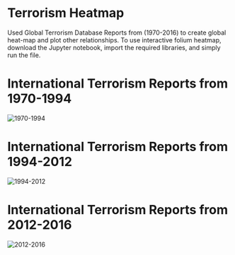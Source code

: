# Terrorism Heatmap
Used Global Terrorism Database Reports from (1970-2016) to create global heat-map and plot other relationships. To use interactive folium heatmap, download the Jupyter notebook, import the required libraries, and simply run the file. 

# International Terrorism Reports from 1970-1994
![1970-1994](https://user-images.githubusercontent.com/31901831/68835027-2c304780-0685-11ea-971a-1cc5fea7e1b9.PNG)

# International Terrorism Reports from 1994-2012
![1994-2012](https://user-images.githubusercontent.com/31901831/68835031-2fc3ce80-0685-11ea-8aaa-6c5d7c098d90.PNG)

# International Terrorism Reports from 2012-2016
![2012-2016](https://user-images.githubusercontent.com/31901831/68835038-318d9200-0685-11ea-9f72-e28fac97692a.PNG)
